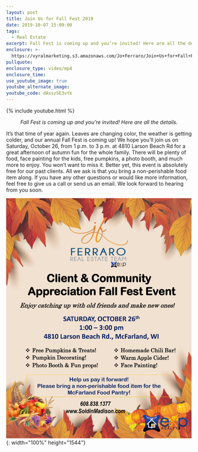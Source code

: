 ```yaml
---
layout: post
title: Join Us for Fall Fest 2019
date: 2019-10-07 15:09:00
tags:
  - Real Estate
excerpt: Fall Fest is coming up and you’re invited! Here are all the details.
enclosure: >-
  https://vyralmarketing.s3.amazonaws.com/Jo+Ferraro/Join+Us+for+Fall+Fest+2019.mp4
pullquote:
enclosure_type: video/mp4
enclosure_time:
use_youtube_image: true
youtube_alternate_image:
youtube_code: dAsszSE3vtk
---
```


{% include youtube.html %}

<p style="text-align:center;"><em>Fall Fest is coming up and you’re invited! Here are all the details.</em></p>

It’s that time of year again. Leaves are changing color, the weather is getting colder, and our annual Fall Fest is coming up\! We hope you’ll join us on Saturday, October 26, from 1 p.m. to 3 p.m. at 4810 Larson Beach Rd for a great afternoon of autumn fun for the whole family. There will be plenty of food, face painting for the kids, free pumpkins, a photo booth, and much more to enjoy. You won’t want to miss it. Better yet, this event is absolutely free for our past clients. All we ask is that you bring a non-perishable food item along. If you have any other questions or would like more information, feel free to give us a call or send us an email. We look forward to hearing from you soon.

![](/uploads/ferraro-team-2019-fall-festival.jpg){: width="100%" height="1544"}